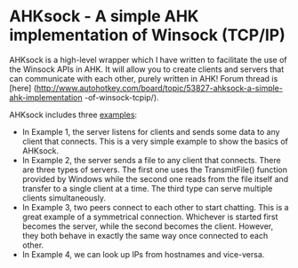 AHKsock - A simple AHK implementation of Winsock (TCP/IP)
=========================================================

AHKsock is a high-level wrapper which I have written to facilitate the use of
the Winsock APIs in AHK. It will allow you to create clients and servers that
can communicate with each other, purely written in AHK! Forum thread is [here]
(http://www.autohotkey.com/board/topic/53827-ahksock-a-simple-ahk-implementation
-of-winsock-tcpip/).

AHKsock includes three [examples](examples/):
* In Example 1, the server listens for clients and sends some data to any client
that connects. This is a very simple example to show the basics of AHKsock.
* In Example 2, the server sends a file to any client that connects. There are
three types of servers. The first one uses the TransmitFile() function provided
by Windows while the second one reads from the file itself and transfer to a
single client at a time. The third type can serve multiple clients
simultaneously.
* In Example 3, two peers connect to each other to start chatting. This is a
great example of a symmetrical connection. Whichever is started first becomes
the server, while the second becomes the client. However, they both behave in
exactly the same way once connected to each other.
* In Example 4, we can look up IPs from hostnames and vice-versa.
